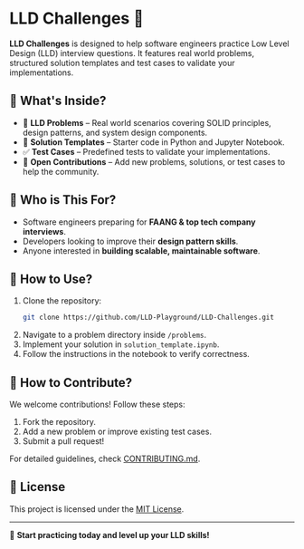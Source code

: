 # LLD Challenges 🚀

**LLD Challenges** is designed to help software engineers practice Low Level Design (LLD) interview questions. It features real world problems, structured solution templates and test cases to validate your implementations.

## 📌 What's Inside?
- 📖 **LLD Problems** – Real world scenarios covering SOLID principles, design patterns, and system design components.
- 📝 **Solution Templates** – Starter code in Python and Jupyter Notebook.
- ✅ **Test Cases** – Predefined tests to validate your implementations.
- 🤝 **Open Contributions** – Add new problems, solutions, or test cases to help the community.

## 🎯 Who is This For?
- Software engineers preparing for **FAANG & top tech company interviews**.
- Developers looking to improve their **design pattern skills**.
- Anyone interested in **building scalable, maintainable software**.

## 🚀 How to Use?
1. Clone the repository:
   ```bash
   git clone https://github.com/LLD-Playground/LLD-Challenges.git
   ```
2. Navigate to a problem directory inside `/problems`.
3. Implement your solution in `solution_template.ipynb`.
4. Follow the instructions in the notebook to verify correctness.

## 🤝 How to Contribute?
We welcome contributions! Follow these steps:
1. Fork the repository.
2. Add a new problem or improve existing test cases.
3. Submit a pull request!

For detailed guidelines, check [CONTRIBUTING.md](CONTRIBUTING.md).

## 📜 License
This project is licensed under the [MIT License](LICENSE).

---
🚀 **Start practicing today and level up your LLD skills!**

